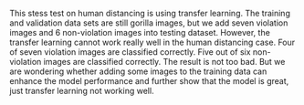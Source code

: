 This stess test on human distancing is using transfer learning. The training and validation data sets are still gorilla images, but we add seven violation images and 6 non-violation images into testing dataset. However, the transfer learning cannot work really well in the human distancing case. Four of seven violation images are classified correctly. Five out of six non-violation images are classified correctly. The result is not too bad. But we are wondering whether adding some images to the training data can enhance the model performance and further show that the model is great, just transfer learning not working well. 
